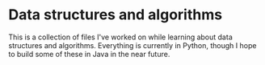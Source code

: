# Data structures and algorithms
This is a collection of files I've worked on while learning about data structures and algorithms. Everything is currently in Python, though I hope to build some of these in Java in the near future.

